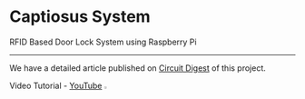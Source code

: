 # Captiosus System
RFID Based Door Lock System using Raspberry Pi
<hr>
We have a detailed article published on <a href="https://circuitdigest.com/microcontroller-projects/rfid-based-door-lock-system">Circuit Digest</a> of this project.
 
Video Tutorial - [YouTube](https://youtu.be/trHSyfL1Qb0?si=hXiJ8bF_dzZ-iU1g) <img src="https://github.com/Garvitkul/Garvitkul/assets/83578615/27c1eba6-9656-4b74-865b-936042607c62" width="2%">
